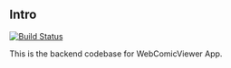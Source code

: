 ## Intro

[![Build Status](https://geeklovecode.visualstudio.com/PersonalStuff/_apis/build/status/HONGJICAI.webComicViewer%20(1)?branchName=master)](https://geeklovecode.visualstudio.com/PersonalStuff/_build/latest?definitionId=2&branchName=master)

This is the backend codebase for WebComicViewer App.